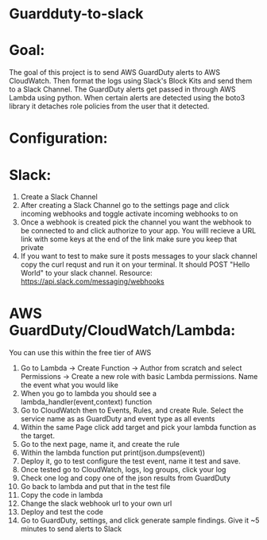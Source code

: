 # Guardduty-to-slack

# Goal: 
The goal of this project is to send AWS GuardDuty alerts to AWS CloudWatch. Then format the logs using Slack's Block Kits and send them to a Slack Channel. The GuardDuty alerts get passed in through AWS Lambda using python. When certain alerts are detected using the boto3 library it detaches role policies from the user that it detected. 

# Configuration:

# Slack:
1. Create a Slack Channel 
2. After creating a Slack Channel go to the settings page and click incoming webhooks and toggle activate incoming webhooks to on
3. Once a webhook is created pick the channel you want the webhook to be connected to and click authorize to your app. You willl recieve a URL link with some keys at the end of the link make sure you keep that private
4. If you want to test to make sure it posts messages to your slack channel copy the curl requst and run it on your terminal. It should POST "Hello World" to your slack channel.
Resource: https://api.slack.com/messaging/webhooks
# AWS GuardDuty/CloudWatch/Lambda:
You can use this within the free tier of AWS
1. Go to Lambda -> Create Function -> Author from scratch and select Permissions -> Create a new role with basic Lambda permissions. Name the event what you would like
2. When you go to lambda you should see a lambda_handler(event,context) function
3. Go to CloudWatch then to Events, Rules, and create Rule. Select the service name as as GuardDuty and event type as all events
4. Within the same Page click add target and pick your lambda function as the target. 
5. Go to the next page, name it, and create the rule
6. Within the lambda function put print(json.dumps(event))
7. Deploy it, go to test configure the test event, name it test and save.
8. Once tested go to CloudWatch, logs, log groups, click your log
9. Check one log and copy one of the json results from GuardDuty
10. Go back to lambda and put that in the test file
11. Copy the code in lambda
12. Change the slack webhook url to your own url
13. Deploy and test the code
14. Go to GuardDuty, settings, and click generate sample findings. Give it ~5 minutes to send alerts to Slack


